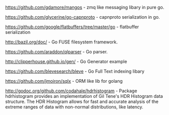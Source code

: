 
https://github.com/gdamore/mangos - zmq like messaging libary in pure go.

https://github.com/glycerine/go-capnproto - capnproto serialization in go. 

https://github.com/google/flatbuffers/tree/master/go - flatbuffer serialization

http://bazil.org/doc/ - Go FUSE filesystem framework.

https://github.com/araddon/qlparser - Go parser. 

http://clipperhouse.github.io/gen/ - Go Generator example


https://github.com/blevesearch/bleve - Go Full Text indexing libary 


https://github.com/jmoiron/sqlx - ORM like lib for golang

http://godoc.org/github.com/codahale/hdrhistogram - Package hdrhistogram provides an implementation of Gil Tene's HDR Histogram data structure. The HDR Histogram allows for fast and accurate analysis of the extreme ranges of data with non-normal distributions, like latency.
